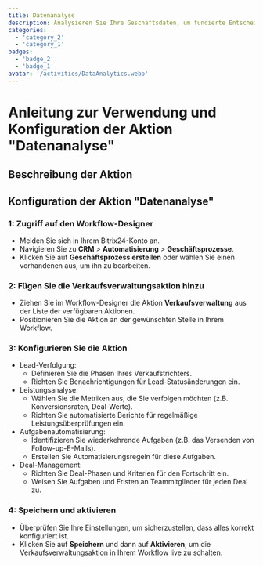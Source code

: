 ```yaml
---
title: Datenanalyse
description: Analysieren Sie Ihre Geschäftsdaten, um fundierte Entscheidungen zu treffen.
categories: 
  - 'category_2'
  - 'category_1'
badges: 
  - 'badge_2'
  - 'badge_1'
avatar: '/activities/DataAnalytics.webp'
---
```

# Anleitung zur Verwendung und Konfiguration der Aktion "Datenanalyse"

## Beschreibung der Aktion

## **Konfiguration der Aktion "Datenanalyse"**

### 1: Zugriff auf den Workflow-Designer
- Melden Sie sich in Ihrem Bitrix24-Konto an.
- Navigieren Sie zu **CRM** > **Automatisierung** > **Geschäftsprozesse**.
- Klicken Sie auf **Geschäftsprozess erstellen** oder wählen Sie einen vorhandenen aus, um ihn zu bearbeiten.

### 2: Fügen Sie die Verkaufsverwaltungsaktion hinzu
- Ziehen Sie im Workflow-Designer die Aktion **Verkaufsverwaltung** aus der Liste der verfügbaren Aktionen.
- Positionieren Sie die Aktion an der gewünschten Stelle in Ihrem Workflow.

### 3: Konfigurieren Sie die Aktion
- Lead-Verfolgung:
  - Definieren Sie die Phasen Ihres Verkaufstrichters.
  - Richten Sie Benachrichtigungen für Lead-Statusänderungen ein.
- Leistungsanalyse:
  - Wählen Sie die Metriken aus, die Sie verfolgen möchten (z.B. Konversionsraten, Deal-Werte).
  - Richten Sie automatisierte Berichte für regelmäßige Leistungsüberprüfungen ein.
- Aufgabenautomatisierung:
  - Identifizieren Sie wiederkehrende Aufgaben (z.B. das Versenden von Follow-up-E-Mails).
  - Erstellen Sie Automatisierungsregeln für diese Aufgaben.
- Deal-Management:
  - Richten Sie Deal-Phasen und Kriterien für den Fortschritt ein.
  - Weisen Sie Aufgaben und Fristen an Teammitglieder für jeden Deal zu.

### 4: Speichern und aktivieren
- Überprüfen Sie Ihre Einstellungen, um sicherzustellen, dass alles korrekt konfiguriert ist.
- Klicken Sie auf **Speichern** und dann auf **Aktivieren**, um die Verkaufsverwaltungsaktion in Ihrem Workflow live zu schalten.
